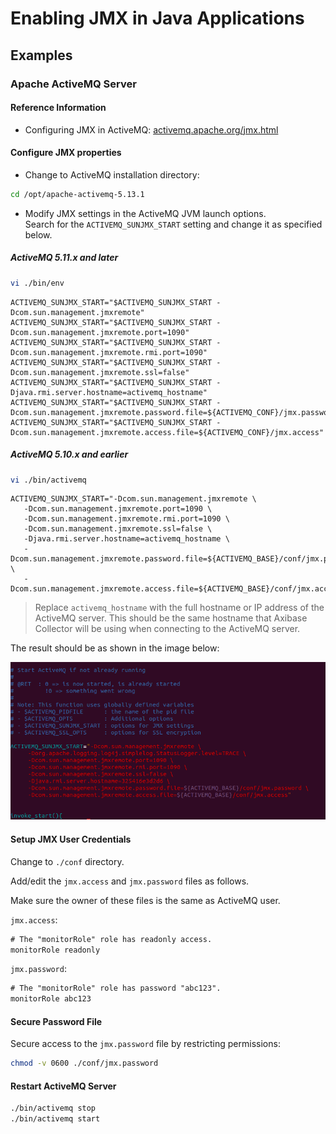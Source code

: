 # Enabling JMX in Java Applications

## Examples

### Apache ActiveMQ Server

#### Reference Information

* Configuring JMX in ActiveMQ: [activemq.apache.org/jmx.html](http://activemq.apache.org/jmx.html)

#### Configure JMX properties

* Change to ActiveMQ installation directory:

```sh
cd /opt/apache-activemq-5.13.1
```

* Modify JMX settings in the ActiveMQ JVM launch options. <br>Search for the `ACTIVEMQ_SUNJMX_START` setting and change it as specified below.

##### ActiveMQ 5.11.x and later

```sh
vi ./bin/env
```

```properties
ACTIVEMQ_SUNJMX_START="$ACTIVEMQ_SUNJMX_START -Dcom.sun.management.jmxremote"
ACTIVEMQ_SUNJMX_START="$ACTIVEMQ_SUNJMX_START -Dcom.sun.management.jmxremote.port=1090"
ACTIVEMQ_SUNJMX_START="$ACTIVEMQ_SUNJMX_START -Dcom.sun.management.jmxremote.rmi.port=1090"
ACTIVEMQ_SUNJMX_START="$ACTIVEMQ_SUNJMX_START -Dcom.sun.management.jmxremote.ssl=false"
ACTIVEMQ_SUNJMX_START="$ACTIVEMQ_SUNJMX_START -Djava.rmi.server.hostname=activemq_hostname"
ACTIVEMQ_SUNJMX_START="$ACTIVEMQ_SUNJMX_START -Dcom.sun.management.jmxremote.password.file=${ACTIVEMQ_CONF}/jmx.password"
ACTIVEMQ_SUNJMX_START="$ACTIVEMQ_SUNJMX_START -Dcom.sun.management.jmxremote.access.file=${ACTIVEMQ_CONF}/jmx.access"
```

##### ActiveMQ 5.10.x and earlier

```sh
vi ./bin/activemq
```

```properties
ACTIVEMQ_SUNJMX_START="-Dcom.sun.management.jmxremote \
   -Dcom.sun.management.jmxremote.port=1090 \
   -Dcom.sun.management.jmxremote.rmi.port=1090 \
   -Dcom.sun.management.jmxremote.ssl=false \
   -Djava.rmi.server.hostname=activemq_hostname \
   -Dcom.sun.management.jmxremote.password.file=${ACTIVEMQ_BASE}/conf/jmx.password \
   -Dcom.sun.management.jmxremote.access.file=${ACTIVEMQ_BASE}/conf/jmx.access"
```

> Replace `activemq_hostname` with the full hostname or IP address of the ActiveMQ server.
> This should be the same hostname that Axibase Collector will be using when connecting to the ActiveMQ server.

The result should be as shown in the image below:

![SUN_JMX_START_IMAGE](./images/very_new_screen.png)

#### Setup JMX User Credentials

Change to `./conf` directory.

Add/edit the `jmx.access` and `jmx.password` files as follows.

Make sure the owner of these files is the same as ActiveMQ user.

`jmx.access`:

```txt
# The "monitorRole" role has readonly access.
monitorRole readonly
```

`jmx.password`:

```txt
# The "monitorRole" role has password "abc123".
monitorRole abc123
```

#### Secure Password File

Secure access to the  `jmx.password` file by restricting permissions:

```sh
chmod -v 0600 ./conf/jmx.password
```

#### Restart ActiveMQ Server

```sh
./bin/activemq stop
./bin/activemq start
```
